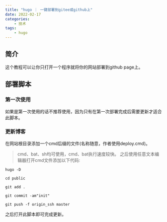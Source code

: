 ```yaml
---
title: "hugo ｜ 一键部署到gitee或github上"
date: 2022-02-17
categories:
    - 技术
tags:
    - hugo
---
```


## 简介
这个教程可以让你只打开一个程序就将你的网站部署到github page上。
## 部署脚本
### 第一次使用
如果是第一次使用的话不推荐使用，因为只有在第一次部署完成后需要更新才适合此脚本。
### 更新博客
在网站根目录添加一个cmd后缀的文件(名称随意，作者使用deploy.cmd)。
>cmd、bat、sh均可使用，cmd、bat执行速度较快。
之后使用任意文本编辑器打开cmd文件添加以下代码:
```
hugo -D

cd public

git add .

git commit -am"init"

git push -f origin_ssh master
```
之后打开此脚本即可完成更新。